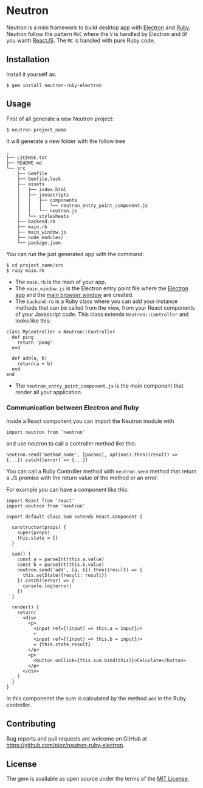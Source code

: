 # Neutron

Neutron is a mini framework to build desktop app with [Electron](https://electron.atom.io/) and [Ruby](https://www.ruby-lang.org/).
Neutron follow the pattern `MVC` where the `V` is handled by Electron and (if you want) [ReactJS](https://facebook.github.io/react/).
The `MC` is handled with pure Ruby code.


## Installation

Install it yourself as:

    $ gem install neutron-ruby-electron


## Usage

First of all generate a new Neutron project:

    $ neutron project_name

It will generate a new folder with the follow tree
```
.
├── LICENSE.txt
├── README.md
└── src
    ├── Gemfile
    ├── Gemfile.lock
    ├── assets
    │   ├── index.html
    │   ├── javascripts
    │   │   ├── components
    │   │   │   └── neutron_entry_point_component.js
    │   │   └── neutron.js
    │   └── stylesheets
    ├── backend.rb
    ├── main.rb
    ├── main_window.js
    ├── node_modules/
    └── package.json
```
You can run the just generated app with the command:

    $ cd project_name/src
    $ ruby main.rb

- The `main.rb` is the main of your app.
- The `main_window.js` is the Electron entry point file where the [Electron app](https://electron.atom.io/docs/api/app/) and the [main browser window](https://electron.atom.io/docs/api/browser-window/) are created.
- The `backend.rb` is a Ruby class where you can add your instance methods that can be called from the view, from your React components of your Javascript code. This class extends `Neutron::Controller` and looks like this:
```
class MyController < Neutron::Controller
  def ping
    return 'pong'
  end

  def add(a, b)
    return(a + b)
  end
end
```
- The `neutron_entry_point_component.js` is the main component that render all your application.


### Communication between Electron and Ruby

Inside a React component you can import the Neutron module with

    import neutron from 'neutron'

and use neutron to call a controller method like this:

    neutron.send('method_name', [params], options).then((result) => {...}).catch((error) => {...})

You can call a Ruby Controller method with `neutron.send` method that return a JS promise with the return value of the method or an error.

For example you can have a component like this:
```
import React from 'react'
import neutron from 'neutron'

export default class Sum extends React.Component {

  constructor(props) {
    super(props)
    this.state = {}
  }

  sum() {
    const a = parseInt(this.a.value)
    const b = parseInt(this.b.value)
    neutron.send('add', [a, b]).then((result) => {
      this.setState({result: result})
    }).catch((error) => {
      console.log(error)
    })
  }

  render() {
    return(
      <div>
        <p>
          <input ref={(input) => this.a = input}/>
          +
          <input ref={(input) => this.b = input}/>
          = {this.state.result}
        </p>
        <p>
          <button onClick={this.sum.bind(this)}>Calculate</button>
        </p>
      </div>
    )
  }
}
```
In this componenet the sum is calculated by the method `add` in the Ruby controller.


## Contributing

Bug reports and pull requests are welcome on GitHub at https://github.com/pioz/neutron-ruby-electron.


## License

The gem is available as open source under the terms of the [MIT License](http://opensource.org/licenses/MIT).

